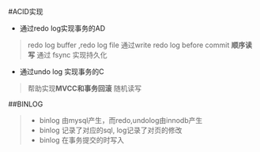 
#ACID实现
- 通过redo log实现事务的AD
> redo log buffer ,redo log file
> 通过write redo log before commit 
> **顺序读写**
> 通过 fsync 实现持久化
- 通过undo log 实现事务的C
> 帮助实现**MVCC和事务回滚**
> 随机读写

##BINLOG
> - binlog 由mysql产生，而redo,undolog由innodb产生
> - binlog 记录了对应的sql, log记录了对页的修改
> - binlog 在事务提交的时写入 